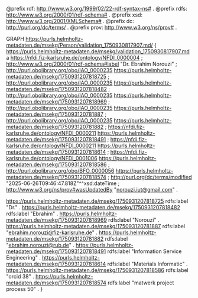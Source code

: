@prefix rdf: <http://www.w3.org/1999/02/22-rdf-syntax-ns#> .
@prefix rdfs: <http://www.w3.org/2000/01/rdf-schema#> .
@prefix xsd: <http://www.w3.org/2001/XMLSchema#> .
@prefix dc: <http://purl.org/dc/terms/> .
@prefix prov: <http://www.w3.org/ns/prov#> .

GRAPH <https://purls.helmholtz-metadaten.de/msekg/Person/validation_1750930817907.md/> {
<https://purls.helmholtz-metadaten.de/msekg/validation_1750930817907.md> a <https://nfdi.fiz-karlsruhe.de/ontology/NFDI_0000004> ;
    <http://www.w3.org/2000/01/rdf-schema#label> "Dr. Ebrahim Norouzi" ;
    <http://purl.obolibrary.org/obo/IAO_0000235> <https://purls.helmholtz-metadaten.de/msekg/1750931207818725> ;
    <http://purl.obolibrary.org/obo/IAO_0000235> <https://purls.helmholtz-metadaten.de/msekg/1750931207818482> ;
    <http://purl.obolibrary.org/obo/IAO_0000235> <https://purls.helmholtz-metadaten.de/msekg/1750931207818969> ;
    <http://purl.obolibrary.org/obo/IAO_0000235> <https://purls.helmholtz-metadaten.de/msekg/175093120781887> ;
    <http://purl.obolibrary.org/obo/IAO_0000235> <https://purls.helmholtz-metadaten.de/msekg/175093120781882> ;
    <https://nfdi.fiz-karlsruhe.de/ontology/NFDI_0000211> <https://purls.helmholtz-metadaten.de/msekg/1750931207818491> ;
    <https://nfdi.fiz-karlsruhe.de/ontology/NFDI_0000211> <https://purls.helmholtz-metadaten.de/msekg/1750931207818614> ;
    <https://nfdi.fiz-karlsruhe.de/ontology/NFDI_0001006> <https://purls.helmholtz-metadaten.de/msekg/1750931207818586> ;
    <http://purl.obolibrary.org/obo/BFO_0000056> <https://purls.helmholtz-metadaten.de/msekg/1750931207818574> ;
    <http://purl.org/dc/terms/modified> "2025-06-26T09:46:47.818Z"^^xsd:dateTime ;
    <http://www.w3.org/ns/prov#wasUpdatedBy> "norouzi.iut@gmail.com" .

<https://purls.helmholtz-metadaten.de/msekg/1750931207818725> rdfs:label "Dr." .
<https://purls.helmholtz-metadaten.de/msekg/1750931207818482> rdfs:label "Ebrahim" .
<https://purls.helmholtz-metadaten.de/msekg/1750931207818969> rdfs:label "Norouzi" .
<https://purls.helmholtz-metadaten.de/msekg/175093120781887> rdfs:label "ebrahim.norouzi@fiz-karlsruhe.de" .
<https://purls.helmholtz-metadaten.de/msekg/175093120781882> rdfs:label "ebrahim.norouzi@rub.de" .
<https://purls.helmholtz-metadaten.de/msekg/1750931207818491> rdfs:label "Information Service Engineering" .
<https://purls.helmholtz-metadaten.de/msekg/1750931207818614> rdfs:label "Materials Informatic" .
<https://purls.helmholtz-metadaten.de/msekg/1750931207818586> rdfs:label "orcid 38" .
<https://purls.helmholtz-metadaten.de/msekg/1750931207818574> rdfs:label "matwerk project process 50" .
}
